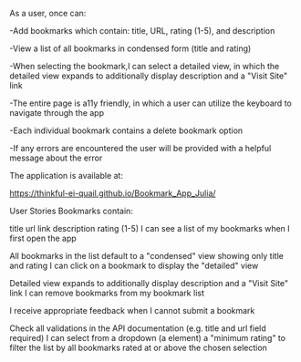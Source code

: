 As a user, once can:

-Add bookmarks which contain: title, URL, rating (1-5), and description

-View a list of all bookmarks in condensed form (title and rating)

-When selecting the bookmark,I can select a detailed view, in which the detailed view expands to additionally display description and a "Visit Site" link

-The entire page is a11y friendly, in which a user can utilize the keyboard to navigate through the app

-Each individual bookmark contains a delete bookmark option

-If any errors are encountered the user will be provided with a helpful message about the error

The application is available at:

https://thinkful-ei-quail.github.io/Bookmark_App_Julia/

User Stories Bookmarks contain:

title url link description rating (1-5) I can see a list of my bookmarks when I first open the app

All bookmarks in the list default to a "condensed" view showing only title and rating I can click on a bookmark to display the "detailed" view

Detailed view expands to additionally display description and a "Visit Site" link I can remove bookmarks from my bookmark list

I receive appropriate feedback when I cannot submit a bookmark

Check all validations in the API documentation (e.g. title and url field required) I can select from a dropdown (a element) a "minimum rating" to filter the list by all bookmarks rated at or above the chosen selection
